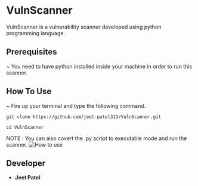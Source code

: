 # VulnScanner
VulnScanner is a vulnerability scanner developed using python programming language.

## Prerequisites
~ You need to have python installed inside your machine in order to run this scanner.

## How To Use
~ Fire up your terminal and type the following command.
```
git clone https://github.com/jeet-patel313/VulnScanner.git
```
```
cd VulnScanner
```
NOTE : You can also covert the .py script to executable mode and run the scanner.
![How to use]()

## Developer
* **Jeet Patel**
